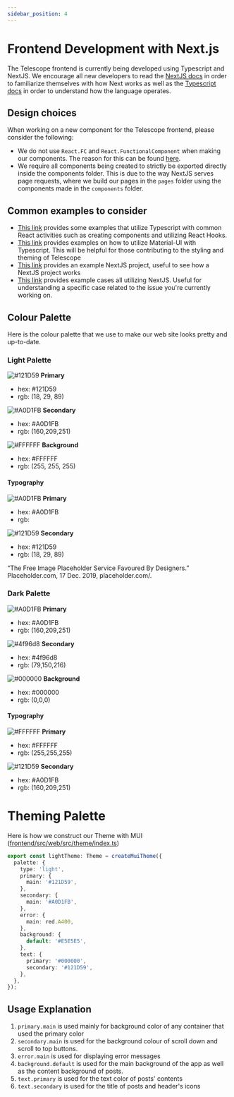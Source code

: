 ```yaml
---
sidebar_position: 4
---
```


# Frontend Development with Next.js

The Telescope frontend is currently being developed using Typescript and NextJS. We encourage all new developers to read the [NextJS docs](https://nextjs.org/docs) in order to familiarize themselves with how Next works as well as the [Typescript docs](https://www.typescriptlang.org/docs/) in order to understand how the language operates.

## Design choices

When working on a new component for the Telescope frontend, please consider the following:

- We do not use `React.FC` and `React.FunctionalComponent` when making our components. The reason for this can be found [here](https://github.com/facebook/create-react-app/pull/8177).
- We require all components being created to strictly be exported directly inside the components folder. This is due to the way NextJS serves page requests, where we build our pages in the `pages` folder using the components made in the `components` folder.

## Common examples to consider

- [This link](https://github.com/typescript-cheatsheets/react#reacttypescript-cheatsheets) provides some examples that utilize Typescript with common React activities such as creating components and utilizing React Hooks.
- [This link](https://material-ui.com/guides/typescript/) provides examples on how to utilize Material-UI with Typescript. This will be helpful for those contributing to the styling and theming of Telescope
- [This link](https://github.com/vercel/next.js/tree/canary/examples/with-typescript) provides an example NextJS project, useful to see how a NextJS project works
- [This link](https://github.com/vercel/next.js/tree/canary/examples) provides example cases all utilizing NextJS. Useful for understanding a specific case related to the issue you're currently working on.

## Colour Palette

Here is the colour palette that we use to make our web site looks pretty and up-to-date.

### Light Palette

![#121D59](https://placehold.it/15/121D59/000000?text=+) **Primary**

- hex: #121D59
- rgb: (18, 29, 89)

![#A0D1FB](https://placehold.it/15/A0D1FB/000000?text=+) **Secondary**

- hex: #A0D1FB
- rgb: (160,209,251)

![#FFFFFF](https://placehold.it/15/FFFFFF/000000?text=+) **Background**

- hex: #FFFFFF
- rgb: (255, 255, 255)

#### Typography

![#A0D1FB](https://placehold.it/15/A0D1FB/000000?text=+) **Primary**

- hex: #A0D1FB
- rgb:

![#121D59](https://placehold.it/15/121D59/000000?text=+) **Secondary**

- hex: #121D59
- rgb: (18, 29, 89)

“The Free Image Placeholder Service Favoured By Designers.” Placeholder.com, 17 Dec. 2019, placeholder.com/.

### Dark Palette

![#A0D1FB](https://placehold.it/15/A0D1FB/000000?text=+) **Primary**

- hex: #A0D1FB
- rgb: (160,209,251)

![#4f96d8](https://placehold.it/15/4f96d8/000000?text=+) **Secondary**

- hex: #4f96d8
- rgb: (79,150,216)

![#000000](https://placehold.it/15/000000/000000?text=+) **Background**

- hex: #000000
- rgb: (0,0,0)

#### Typography

![#FFFFFF](https://placehold.it/15/FFFFFF/000000?text=+) **Primary**

- hex: #FFFFFF
- rgb: (255,255,255)

![#121D59](https://placehold.it/15/A0D1FB/000000?text=+) **Secondary**

- hex: #A0D1FB
- rgb: (160,209,251)
  <br/>

# Theming Palette

Here is how we construct our Theme with MUI ([frontend/src/web/src/theme/index.ts](https://github.com/Seneca-CDOT/telescope/blob/master/src/web/src/theme/index.ts))

```ts
export const lightTheme: Theme = createMuiTheme({
  palette: {
    type: 'light',
    primary: {
      main: '#121D59',
    },
    secondary: {
      main: '#A0D1FB',
    },
    error: {
      main: red.A400,
    },
    background: {
      default: '#E5E5E5',
    },
    text: {
      primary: '#000000',
      secondary: '#121D59',
    },
  },
});
```

## Usage Explanation

1. `primary.main` is used mainly for background color of any container that used the primary color
2. `secondary.main` is used for the background colour of scroll down and scroll to top buttons.
3. `error.main` is used for displaying error messages
4. `background.default` is used for the main background of the app as well as the content background of posts.
5. `text.primary` is used for the text color of posts' contents
6. `text.secondary` is used for the title of posts and header's icons

